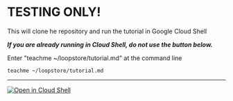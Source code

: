 # TESTING ONLY!

This will clone he repository and run the tutorial in Google Cloud Shell

***If you are already running in Cloud Shell, do not use the button below.***

Enter "teachme ~/loopstore/tutorial.md" at the command line

    teachme ~/loopstore/tutorial.md

-----

[![Open in Cloud Shell](https://gstatic.com/cloudssh/images/open-btn.png)](https://console.cloud.google.com/cloudshell/open?git_repo=https://github.com/loopstore/loopstore&tutorial=tutorial-cloud-shell.md)
